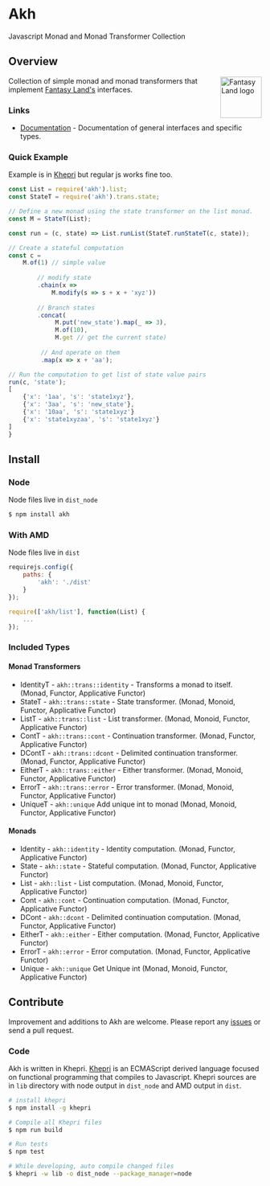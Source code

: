 # Akh
Javascript Monad and Monad Transformer Collection


## Overview
<a href="https://github.com/fantasyland/fantasy-land">
    <img src="https://raw.github.com/fantasyland/fantasy-land/master/logo.png" align="right" width="82px" height="82px" alt="Fantasy Land logo" />
</a>

Collection of simple monad and monad transformers that implement [Fantasy Land's][fl] interfaces.

### Links
* [Documentation][documentation] - Documentation of general interfaces and specific
  types.


### Quick Example
Example is in [Khepri][khepri] but regular js works fine too.

```js
const List = require('akh').list;
const StateT = require('akh').trans.state;

// Define a new monad using the state transformer on the list monad.
const M = StateT(List);

const run = (c, state) => List.runList(StateT.runStateT(c, state));

// Create a stateful computation
const c =
    M.of(1) // simple value
    
        // modify state
        .chain(x =>
            M.modify(s => s + x + 'xyz'))
        
        // Branch states
        .concat(
             M.put('new_state').map(_ => 3),
             M.of(10),
             M.get // get the current state)
         
         // And operate on them
         .map(x => x + 'aa');

// Run the computation to get list of state value pairs
run(c, 'state');
[
    {'x': '1aa', 's': 'state1xyz'},
    {'x': '3aa', 's': 'new_state'},
    {'x': '10aa', 's': 'state1xyz'}
    {'x': 'state1xyzaa', 's': 'state1xyz'}
]
}
```


## Install

### Node
Node files live in `dist_node`

```sh
$ npm install akh
```


### With AMD
Node files live in `dist`

```js
requirejs.config({
    paths: {
        'akh': './dist'
    }
});

require(['akh/list'], function(List) {
    ...
});
```

### Included Types

#### Monad Transformers
* IdentityT - `akh::trans::identity` - Transforms a monad to itself. (Monad, Functor, Applicative Functor)
* StateT - `akh::trans::state` - State transformer. (Monad, Monoid, Functor, Applicative Functor)
* ListT - `akh::trans::list` - List transformer. (Monad, Monoid, Functor, Applicative Functor)
* ContT - `akh::trans::cont` - Continuation transformer. (Monad, Functor, Applicative Functor)
* DContT - `akh::trans::dcont` - Delimited continuation transformer. (Monad, Functor, Applicative Functor)
* EitherT - `akh::trans::either` - Either transformer. (Monad, Monoid, Functor, Applicative Functor)
* ErrorT - `akh::trans::error` - Error transformer. (Monad, Monoid, Functor, Applicative Functor)
* UniqueT - `akh::unique` Add unique int to monad (Monad, Monoid, Functor, Applicative Functor)

#### Monads
* Identity - `akh::identity` - Identity computation. (Monad, Functor, Applicative Functor)
* State - `akh::state` - Stateful computation. (Monad, Functor, Applicative Functor)
* List - `akh::list` - List computation. (Monad, Monoid, Functor, Applicative Functor)
* Cont - `akh::cont` - Continuation computation. (Monad, Functor, Applicative Functor)
* DCont - `akh::dcont` - Delimited continuation computation. (Monad, Functor, Applicative Functor)
* EitherT - `akh::either` - Either computation. (Monad, Functor, Applicative Functor)
* ErrorT - `akh::error` - Error computation. (Monad, Functor, Applicative Functor)
* Unique - `akh::unique` Get Unique int (Monad, Monoid, Functor, Applicative Functor)




## Contribute
Improvement and additions to Akh are welcome. Please report any [issues][issues]
or send a pull request.

### Code
Akh is written in Khepri. [Khepri][khepri] is an ECMAScript derived language
focused on functional programming that compiles to Javascript.
Khepri sources are in `lib` directory with node output in `dist_node`
and AMD output in `dist`.

```sh
# install khepri
$ npm install -g khepri

# Compile all Khepri files
$ npm run build

# Run tests
$ npm test

# While developing, auto compile changed files
$ khepri -w lib -o dist_node --package_manager=node
```


[fl]: https://github.com/fantasyland/fantasy-land
[khepri]: https://github.com/mattbierner/khepri
[issues]: https://github.com/mattbierner/akh/issues
[documentation]: https://github.com/mattbierner/akh/wiki